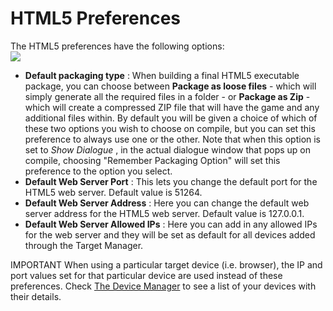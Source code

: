 # HTML5 Preferences

The HTML5 preferences have the following options:  
![](https://gms.magecorn.com/Manual/assets/Images/Setup_And_Version/Platform_Preferences/HTML5_Prefs.png)  

-   **Default packaging type** : When building a final HTML5 executable
    package, you can choose between **Package as loose files** - which
    will simply generate all the required files in a folder - or
    **Package as Zip** - which will create a compressed ZIP file that
    will have the game and any additional files within. By default you
    will be given a choice of which of these two options you wish to
    choose on compile, but you can set this preference to always use one
    or the other. Note that when this option is set to *Show Dialogue* ,
    in the actual dialogue window that pops up on compile, choosing
    "Remember Packaging Option" will set this preference to the option
    you select.
-   **Default Web Server Port** : This lets you change the default port
    for the HTML5 web server. Default value is 51264.
-   **Default Web Server Address** : Here you can change the default web
    server address for the HTML5 web server. Default value is 127.0.0.1.
-   **Default Web Server Allowed IPs** : Here you can add in any allowed
    IPs for the web server and they will be set as default for all
    devices added through the Target Manager.

IMPORTANT When using a particular target device (i.e. browser), the IP
and port values set for that particular device are used instead of these
preferences. Check [The Device Manager](../The_Device_Manager#h) to
see a list of your devices with their details.
